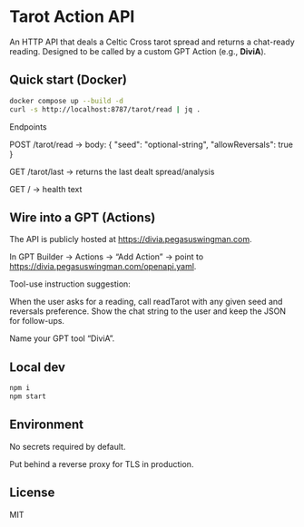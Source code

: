 # Tarot Action API

An HTTP API that deals a Celtic Cross tarot spread and returns a chat-ready reading. Designed to be called by a custom GPT Action (e.g., **DiviA**).

## Quick start (Docker)
```bash
docker compose up --build -d
curl -s http://localhost:8787/tarot/read | jq .
```

Endpoints

POST /tarot/read → body: { "seed": "optional-string", "allowReversals": true }

GET /tarot/last → returns the last dealt spread/analysis

GET / → health text

## Wire into a GPT (Actions)
The API is publicly hosted at https://divia.pegasuswingman.com.

In GPT Builder → Actions → “Add Action” → point to https://divia.pegasuswingman.com/openapi.yaml.

Tool-use instruction suggestion:

When the user asks for a reading, call readTarot with any given seed and reversals preference. Show the chat string to the user and keep the JSON for follow-ups.

Name your GPT tool “DiviA”.

## Local dev
```bash
npm i
npm start
```

## Environment
No secrets required by default.

Put behind a reverse proxy for TLS in production.

## License
MIT
